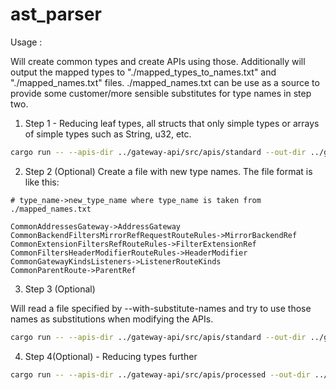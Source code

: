 # ast_parser

Usage :

Will create common types and create APIs using those. Additionally will output the mapped types to "./mapped_types_to_names.txt" and "./mapped_names.txt" files. ./mapped_names.txt can be use as a source to provide some customer/more sensible substitutes for type names in step two.

1. Step 1 - Reducing leaf types, all structs that only simple types or arrays of simple types such as String, u32, etc. 
```bash
cargo run -- --apis-dir ../gateway-api/src/apis/standard --out-dir ../gateway-api/src/apis/processed --previous-pass-derived-type-names mapped_names.txt  --current-pass-derived-type-prefix=Common
```

2. Step 2 (Optional)
Create a file with new type names. The file format is like this:
```
# type_name->new_type_name where type_name is taken from ./mapped_names.txt

CommonAddressesGateway->AddressGateway
CommonBackendFiltersMirrorRefRequestRouteRules->MirrorBackendRef
CommonExtensionFiltersRefRouteRules->FilterExtensionRef
CommonFiltersHeaderModifierRouteRules->HeaderModifier
CommonGatewayKindsListeners->ListenerRouteKinds
CommonParentRoute->ParentRef

```
3. Step 3 (Optional)

Will read a file specified by --with-substitute-names and try to use those names as substitutions when modifying the APIs.

```bash
cargo run -- --apis-dir ../gateway-api/src/apis/standard --out-dir ../gateway-api/src/apis/processed --with-substitute-names ./custom_mapped_names.txt
```

4. Step 4(Optional) - Reducing types further

```bash
cargo run -- --apis-dir ../gateway-api/src/apis/processed --out-dir ../gateway-api/src/apis/processed --previous-pass-derived-type-names mapped_names.txt  --current-pass-derived-type-prefix=Common
```

